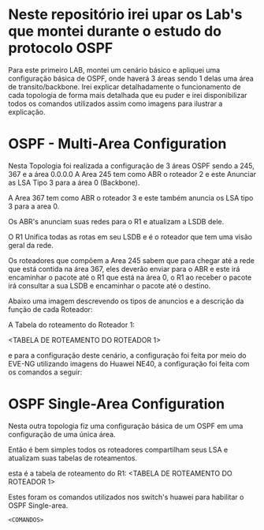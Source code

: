 # Neste repositório irei upar os Lab's que montei durante o estudo do protocolo OSPF

Para este primeiro LAB, montei um cenário básico e apliquei uma configuração básica de OSPF, onde haverá 3 áreas sendo 1 delas uma área de transito/backbone.
Irei explicar detalhadamente o funcionamento de cada topologia de forma mais detalhada que eu puder e irei disponibilizar todos os comandos utilizados assim como imagens para ilustrar a explicação.

# OSPF - Multi-Area Configuration

Nesta Topologia foi realizada a configuração de 3 áreas OSPF sendo a 245, 367 e a área 0.0.0.0
A Area 245 tem como ABR o roteador 2 e este Anunciar as LSA Tipo 3 para a área 0 (Backbone).

A Area 367 tem como ABR o roteador 3 e este também anuncia os LSA tipo 3 para a area 0.

Os ABR's anunciam suas redes para o R1 e atualizam a LSDB dele.

O R1 Unifica todas as rotas em seu LSDB e é o roteador que tem uma visão geral da rede.

Os roteadores que compõem a Area 245 sabem que para chegar até a rede que está contida na área 367, eles deverão enviar para o ABR e este irá encaminhar o pacote até o R1 que está na área 0, o R1 ao receber o pacote irá consultar a sua LSDB e encaminhar o pacote até o destino.

Abaixo uma imagem descrevendo os tipos de anuncios e a descrição da função de cada Roteador:

<IMAGEM EXPLICANDO A TOPOLOGIA>

A Tabela do roteamento do Roteador 1:

<TABELA DE ROTEAMENTO DO ROTEADOR 1>

e para a configuração deste cenário, a configuração foi feita por meio do EVE-NG utilizando imagens do Huawei NE40, a configuração foi feita com os comandos a seguir:

<COMANDOS>

# OSPF Single-Area Configuration

Nesta outra topologia fiz uma configuração básica de um OSPF em uma configuração de uma única área.

Então é bem simples todos os roteadores compartilham seus LSA e atualizam suas tabelas de roteamentos.

  <IMAGEM EXPLICANDO A TOPOLOGIA>

esta é a tabela de roteamento do R1:
    <TABELA DE ROTEAMENTO DO ROTEADOR 1>

Estes foram os comandos utilizados nos switch's huawei para habilitar o OSPF Single-area.
    
    <COMANDOS>



